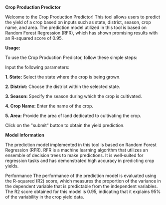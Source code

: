**Crop Production Predictor**

Welcome to the Crop Production Predictor! This tool allows users to predict the yield of a crop based on inputs such as state, district, season, crop name, and area. The prediction model utilized in this tool is based on Random Forest Regression (RFR), which has shown promising results with an R-squared score of 0.95.

**Usage:**

To use the Crop Production Predictor, follow these simple steps:

Input the following parameters:

**1. State:** Select the state where the crop is being grown.

**2. District:** Choose the district within the selected state.

**3. Season:** Specify the season during which the crop is cultivated.

**4. Crop Name:** Enter the name of the crop.

**5. Area:** Provide the area of land dedicated to cultivating the crop.

Click on the "submit" button to obtain the yield prediction.

**Model Information**

The prediction model implemented in this tool is based on Random Forest Regression (RFR). RFR is a machine learning algorithm that utilizes an ensemble of decision trees to make predictions. It is well-suited for regression tasks and has demonstrated high accuracy in predicting crop yields.

Performance
The performance of the prediction model is evaluated using the R-squared (R2) score, which measures the proportion of the variance in the dependent variable that is predictable from the independent variables. The R2 score obtained for this model is 0.95, indicating that it explains 95% of the variability in the crop yield data.
